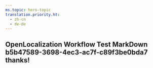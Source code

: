 ```yaml
---
ms.topic: hero-topic
translation.priority.ht: 
  - zh-cn
  - de-de
---
```

## OpenLocalization Workflow Test MarkDown b5b47589-3698-4ec3-ac7f-c89f3be0bda7 thanks!
